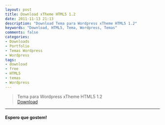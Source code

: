 ```yaml
---
layout: post
title: Download xTheme HTML5 1.2
date: 2011-11-13 21:13
description: "Download Tema para Wordpress xTheme HTML5 1.2"
keywords: "Download, HTML5, Tema, Wordpress, Temas"
comments: false
categories:
- Downloads
- Portfolio
- Temas Wordpress
- Wordpress
tags:
- download
- free
- HTML5
- temas
- Wordpress
---
```


> Tema para Wordpress xTheme HTML5 1.2 <br>
<a href="http://www.mediafire.com/download.php?o39p1ejvlkkdvaf">Download</a>

---

#### Espero que gostem!